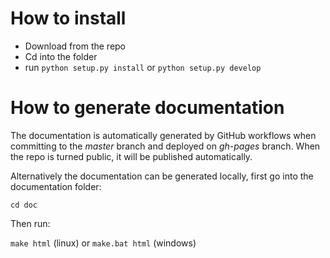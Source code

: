# How to install

- Download from the repo
- Cd into the folder
- run ``python setup.py install`` or ``python setup.py develop``

# How to generate documentation

The documentation is automatically generated by GitHub workflows when committing to the *master* branch and deployed on
*gh-pages* branch. When the repo is turned public, it will be published automatically. 

Alternatively the documentation can be generated locally, first go into the documentation folder:

``cd doc``

Then run:

``make html`` (linux) or ``make.bat html`` (windows)